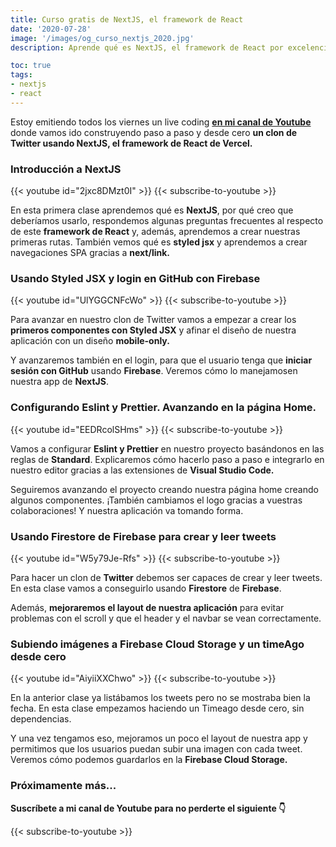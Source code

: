 ```yaml
---
title: Curso gratis de NextJS, el framework de React
date: '2020-07-28'
image: '/images/og_curso_nextjs_2020.jpg'
description: Aprende qué es NextJS, el framework de React por excelencia, creando un clon de Twitter desde cero

toc: true
tags:
- nextjs
- react
---
```


Estoy emitiendo todos los viernes un live coding **[en mi canal de Youtube](https://www.youtube.com/c/midudev?sub_confirmation=1)** donde vamos ido construyendo paso a paso y desde cero **un clon de Twitter usando NextJS, el framework de React de Vercel.**

### Introducción a NextJS
{{< youtube id="2jxc8DMzt0I" >}}
{{< subscribe-to-youtube >}}

En esta primera clase aprendemos qué es **NextJS**, por qué creo que deberíamos usarlo, respondemos algunas preguntas frecuentes al respecto de este **framework de React** y, además, aprendemos a crear nuestras primeras rutas. También vemos qué es **styled jsx** y aprendemos a crear navegaciones SPA gracias a **next/link.**

### Usando Styled JSX y login en GitHub con Firebase
{{< youtube id="UlYGGCNFcWo" >}}
{{< subscribe-to-youtube >}}

Para avanzar en nuestro clon de Twitter vamos a empezar a crear los **primeros componentes con Styled JSX** y afinar el diseño de nuestra aplicación con un diseño **mobile-only.**

Y avanzaremos también en el login, para que el usuario tenga que **iniciar sesión con GitHub** usando **Firebase**. Veremos cómo lo manejamosen nuestra app de **NextJS**.

### Configurando Eslint y Prettier. Avanzando en la página Home.
{{< youtube id="EEDRcolSHms" >}}
{{< subscribe-to-youtube >}}

Vamos a configurar **Eslint y Prettier** en nuestro proyecto basándonos en las reglas de **Standard**. Explicaremos cómo hacerlo paso a paso e integrarlo en nuestro editor gracias a las extensiones de **Visual Studio Code.**

Seguiremos avanzando el proyecto creando nuestra página home creando algunos componentes. ¡También cambiamos el logo gracias a vuestras colaboraciones! Y nuestra aplicación va tomando forma.

### Usando Firestore de Firebase para crear y leer tweets
{{< youtube id="W5y79Je-Rfs" >}}
{{< subscribe-to-youtube >}}

Para hacer un clon de **Twitter** debemos ser capaces de crear y leer tweets. En esta clase vamos a conseguirlo usando **Firestore** de **Firebase**.

Además, **mejoraremos el layout de nuestra aplicación** para evitar problemas con el scroll y que el header y el navbar se vean correctamente.

### Subiendo imágenes a Firebase Cloud Storage y un timeAgo desde cero
{{< youtube id="AiyiiXXChwo" >}}
{{< subscribe-to-youtube >}}

En la anterior clase ya listábamos los tweets pero no se mostraba bien la fecha. En esta clase empezamos haciendo un Timeago desde cero, sin dependencias.

Y una vez tengamos eso, mejoramos un poco el layout de nuestra app y permitimos que los usuarios puedan subir una imagen con cada tweet. Veremos cómo podemos guardarlos en la **Firebase Cloud Storage.**

### Próximamente más...

**Suscríbete a mi canal de Youtube para no perderte el siguiente 👇**

{{< subscribe-to-youtube >}}